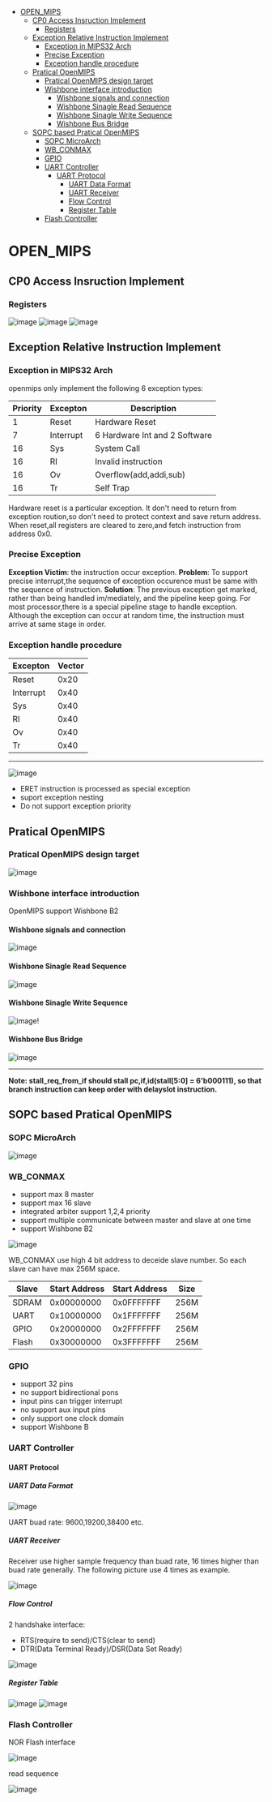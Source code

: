 <!-- @import "[TOC]" {cmd="toc" depthFrom=1 depthTo=6 orderedList=false} -->

<!-- code_chunk_output -->

- [OPEN\_MIPS](#open_mips)
  - [CP0 Access Insruction Implement](#cp0-access-insruction-implement)
    - [Registers](#registers)
  - [Exception Relative Instruction Implement](#exception-relative-instruction-implement)
    - [Exception in MIPS32 Arch](#exception-in-mips32-arch)
    - [Precise Exception](#precise-exception)
    - [Exception handle procedure](#exception-handle-procedure)
  - [Pratical OpenMIPS](#pratical-openmips)
    - [Pratical OpenMIPS design target](#pratical-openmips-design-target)
    - [Wishbone interface introduction](#wishbone-interface-introduction)
      - [Wishbone signals and connection](#wishbone-signals-and-connection)
      - [Wishbone Sinagle Read Sequence](#wishbone-sinagle-read-sequence)
      - [Wishbone Sinagle Write Sequence](#wishbone-sinagle-write-sequence)
      - [Wishbone Bus Bridge](#wishbone-bus-bridge)
  - [SOPC based Pratical OpenMIPS](#sopc-based-pratical-openmips)
    - [SOPC MicroArch](#sopc-microarch)
    - [WB\_CONMAX](#wb_conmax)
    - [GPIO](#gpio)
    - [UART Controller](#uart-controller)
      - [UART Protocol](#uart-protocol)
        - [UART Data Format](#uart-data-format)
        - [UART Receiver](#uart-receiver)
        - [Flow Control](#flow-control)
        - [Register Table](#register-table)
    - [Flash Controller](#flash-controller)

<!-- /code_chunk_output -->

# OPEN_MIPS

## CP0 Access Insruction Implement

### Registers

![image](.//media/cp0_status_reg.png)
![image](.//media/cp0_cause_reg.png)
![image](.//media/exccode.png)

## Exception Relative Instruction Implement

### Exception in MIPS32 Arch

openmips only implement the following 6 exception types:

| Priority | Excepton  | Description |
|----------|-----------|-------------|
|1        | Reset |  Hardware Reset           |
|7        | Interrupt |  6 Hardware Int and 2 Software           |
| 16       | Sys       |  System Call           |
| 16       | RI        |  Invalid instruction           |
| 16       | Ov        |   Overflow(add,addi,sub)          |
| 16       | Tr        |  Self Trap           |

Hardware reset is a particular exception. It don't need to return from exception
roution,so don't need to protect context and save return address. When reset,all
registers are cleared to zero,and fetch instruction from address 0x0.

### Precise Exception

**Exception Victim**: the instruction occur exception.
**Problem**: To support precise interrupt,the sequence of exception occurence must be same with the sequence of instruction.
**Solution**: The previous exception get marked, rather than being handled im/mediately, and the pipeline keep going.
For most processor,there is a special pipeline stage to handle exception.
Although the exception can occur at random time, the instruction must arrive at same stage in order.

### Exception handle procedure

| Excepton  | Vector |
|----------------|-----------|
| Reset       |   0x20        |
| Interrupt   | 0x40           |
| Sys          | 0x40           |
| RI            |  0x40           |
| Ov           |   0x40         |
| Tr            |  0x40           |

***
![image](.//media/exception_handle_routine.svg "exception_handle_routine")

- ERET instruction is processed as special exception
- suport exception nesting
- Do not support exception priority

## Pratical OpenMIPS

### Pratical OpenMIPS design target

![image](/media/fpga.png)

### Wishbone interface introduction

OpenMIPS support Wishbone B2

#### Wishbone signals and connection

![image](/media/wishbone_connection.png)

#### Wishbone Sinagle Read Sequence

![image](/media/wishbone_read.png)

#### Wishbone Sinagle Write Sequence

![image](/media/wishbone_read.png)!

#### Wishbone Bus Bridge

![image](/media/wishbone_bus_if.png)

***
**Note: stall_req_from_if should stall pc,if,id(stall[5:0] = 6'b000111), so that branch instruction can keep order with delayslot instruction.**

## SOPC based Pratical OpenMIPS

### SOPC MicroArch

![image](/media/sopc_microarch.png)

### WB_CONMAX

- support max 8 master
- support max 16 slave
- integrated arbiter support 1,2,4 priority
- support multiple communicate between master and slave at one time
- support Wishbone B2

![image](/media/wb_conmax.png)

WB_CONMAX use high 4 bit address to deceide slave number. So each slave can have max 256M space.

| Slave       | Start Address | Start Address |  Size |
|----------------|---------------------|--------------------|----|
| SDRAM    |  0x00000000  | 0x0FFFFFFF |  256M    |
| UART       |  0x10000000  | 0x1FFFFFFF  |   256M   |
|GPIO         |  0x20000000  | 0x2FFFFFFF  |  256M   |
| Flash        |  0x30000000 | 0x3FFFFFFF  |   256M   |

### GPIO

- support 32 pins
- no support bidirectional pons
- input pins can trigger interrupt
- no support aux input pins
- only support one clock domain
- support Wishbone B

### UART Controller

#### UART Protocol

##### UART Data Format

![image](/media/uart.png)

UART buad rate: 9600,19200,38400 etc.

##### UART Receiver

Receiver use higher sample frequency than buad rate, 16 times higher than buad rate generally. The following picture use 4 times as example.

![image](/media/uart_receiver.png)

##### Flow Control

2 handshake interface:

- RTS(require to send)/CTS(clear to send)
- DTR(Data Terminal Ready)/DSR(Data Set Ready)
  
![image](/media/uart_fc.png)

##### Register Table

![image](/media/uart_reg.png)
![image](/media/uart_reg2.png)

### Flash Controller

NOR Flash interface

![image](/media/flash_if.png)

read sequence

![image](/media/flash_rd_seq.png)
